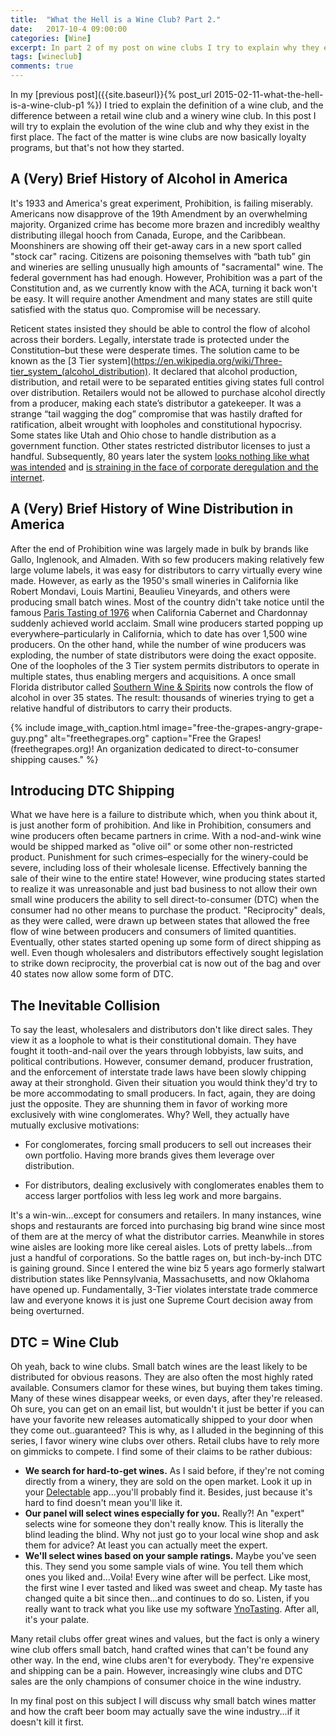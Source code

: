 ```yaml
---
title:  "What the Hell is a Wine Club? Part 2."
date:   2017-10-4 09:00:00
categories: [Wine]
excerpt: In part 2 of my post on wine clubs I try to explain why they exist and why wine consumers are joining them more and more.
tags: [wineclub]
comments: true
---
```


In my [previous post]({{site.baseurl}}{% post_url 2015-02-11-what-the-hell-is-a-wine-club-p1 %}) I tried to explain the definition of a wine club, and the difference between a retail wine club and a winery wine club. In this post I will try to explain the evolution of the wine club and why they exist in the first place. The fact of the matter is wine clubs are now basically loyalty programs, but that's not how they started.

## A (Very) Brief History of Alcohol in America

It's 1933 and America's great experiment, Prohibition, is failing miserably. Americans now disapprove of the 19th Amendment by an overwhelming majority. Organized crime has become more brazen and incredibly wealthy distributing illegal hooch from Canada, Europe, and the Caribbean. Moonshiners are showing off their get-away cars in a new sport called "stock car" racing. Citizens are poisoning themselves with “bath tub” gin and wineries are selling unusually high amounts of "sacramental" wine. The federal government has had enough. However, Prohibition was a part of the Constitution and, as we currently know with the ACA, turning it back won't be easy. It will require another Amendment and many states are still quite satisfied with the status quo. Compromise will be necessary.

Reticent states insisted they should be able to control the flow of alcohol across their borders. Legally, interstate trade is protected under the Constitution–but these were desperate times. The solution came to be known as the [3 Tier system](https://en.wikipedia.org/wiki/Three-tier_system_(alcohol_distribution). It declared that alcohol production, distribution, and retail were to be separated entities giving states full control over distribution. Retailers would not be allowed to purchase alcohol directly from a producer, making each state’s distributor a gatekeeper. It was a strange “tail wagging the dog” compromise that was hastily drafted for ratification, albeit wrought with loopholes and constitutional hypocrisy. Some states like Utah and Ohio chose to handle distribution as a government function. Other states restricted distributor licenses to just a handful. Subsequently, 80 years later the system [looks nothing like what was intended](https://fermentationwineblog.com/2018/09/a-corrupt-scheme-at-the-middle-of-the-american-wine-industry/) and [is straining in the face of corporate deregulation and the internet](https://winefolly.com/update/three-tier-system/).

## A (Very) Brief History of Wine Distribution in America

After the end of Prohibition wine was largely made in bulk by brands like Gallo, Inglenook, and Almaden. With so few producers making relatively few large volume labels, it was easy for distributors to carry virtually every wine made. However, as early as the 1950's small wineries in California like Robert Mondavi, Louis Martini, Beaulieu Vineyards, and others were producing small batch wines. Most of the country didn't take notice until the famous [Paris Tasting of 1976](https://en.wikipedia.org/wiki/Judgment_of_Paris_(wine)) when California Cabernet and Chardonnay suddenly achieved world acclaim. Small wine producers started popping up everywhere–particularly in California, which to date has over 1,500 wine producers. On the other hand, while the number of wine producers was exploding, the number of state distributors were doing the exact opposite. One of the loopholes of the 3 Tier system permits distributors to operate in multiple states, thus enabling mergers and acquisitions. A once small Florida distributor called [Southern Wine & Spirits](https://www.forbes.com/companies/southern-wine-spirits/#7787f1415a59) now controls the flow of alcohol in over 35 states. The result: thousands of wineries trying to get a relative handful of distributors to carry their products.

{% include image_with_caption.html image="free-the-grapes-angry-grape-guy.png" alt="freethegrapes.org" caption="Free the Grapes! (freethegrapes.org)! An organization dedicated to direct-to-consumer shipping causes." %}
## Introducing DTC Shipping

What we have here is a failure to distribute which, when you think about it, is just another form of prohibition. And like in Prohibition, consumers and wine producers often became partners in crime. With a nod-and-wink wine would be shipped marked as "olive oil" or some other non-restricted product. Punishment for such crimes–especially for the winery-could be severe, including loss of their wholesale license. Effectively banning the sale of their wine to the entire state! However, wine producing states started to realize it was unreasonable and just bad business to not allow their own small wine producers the ability to sell direct-to-consumer (DTC) when the consumer had no other means to purchase the product. "Reciprocity" deals, as they were called, were drawn up between states that allowed the free flow of wine between producers and consumers of limited quantities. Eventually, other states started opening up some form of direct shipping as well. Even though wholesalers and distributors effectively sought legislation to strike down reciprocity, the proverbial cat is now out of the bag and over 40 states now allow some form of DTC.

## The Inevitable Collision

To say the least, wholesalers and distributors don't like direct sales. They view it as a loophole to what is their constitutional domain. They have fought it tooth-and-nail over the years through lobbyists, law suits, and political contributions. However, consumer demand, producer frustration, and the enforcement of interstate trade laws have been slowly chipping away at their stronghold. Given their situation you would think they'd try to be more accommodating to small producers. In fact, again, they are doing just the opposite. They are shunning them in favor of working more exclusively with wine conglomerates. Why? Well, they actually have mutually exclusive motivations:

* For conglomerates, forcing small producers to sell out increases their own portfolio. Having more brands gives them leverage over distribution.

* For distributors, dealing exclusively with conglomerates enables them to access larger portfolios with less leg work and more bargains.

It's a win-win...except for consumers and retailers. In many instances, wine shops and restaurants are forced into purchasing big brand wine since most of them are at the mercy of what the distributor carries. Meanwhile in stores wine aisles are looking more like cereal aisles. Lots of pretty labels...from just a handful of corporations. So the battle rages on, but inch-by-inch DTC is gaining ground. Since I entered the wine biz 5 years ago formerly stalwart distribution states like Pennsylvania, Massachusetts, and now Oklahoma have opened up. Fundamentally, 3-Tier violates interstate trade commerce law and everyone knows it is just one Supreme Court decision away from being overturned.

## DTC = Wine Club

Oh yeah, back to wine clubs. Small batch wines are the least likely to be distributed for obvious reasons. They are also often the most highly rated available. Consumers clamor for these wines, but buying them takes timing. Many of these wines disappear weeks, or even days, after they're released. Oh sure, you can get on an email list, but wouldn't it just be better if you can have your favorite new releases automatically shipped to your door when they come out..guaranteed? This is why, as I alluded in the beginning of this series, I favor winery wine clubs over others. Retail clubs have to rely more on gimmicks to compete. I find some of their claims to be rather dubious:

* **We search for hard-to-get wines.** As I said before, if they're not coming directly from a winery, they are sold on the open market. Look it up in your [Delectable](https://delectable.com) app...you'll probably find it. Besides, just because it's hard to find doesn't mean you'll like it.
* **Our panel will select wines especially for you.** Really?! An "expert" selects wine for someone they don't really know. This is literally the blind leading the blind. Why not just go to your local wine shop and ask them for advice? At least you can actually meet the expert.
* **We'll select wines based on your sample ratings.** Maybe you've seen this. They send you some sample vials of wine. You tell them which ones you liked and...Voila! Every wine after will be perfect. Like most, the first wine I ever tasted and liked was sweet and cheap. My taste has changed quite a bit since then...and continues to do so. Listen, if you really want to track what you like use my software [YnoTasting](https://ynotasting.com). After all, it's your palate.

Many retail clubs offer great wines and values, but the fact is only a winery wine club offers small batch, hand crafted wines that can't be found any other way. In the end, wine clubs aren't for everybody. They're expensive and shipping can be a pain. However, increasingly wine clubs and DTC sales are the only champions of consumer choice in the wine industry.

In my final post on this subject I will discuss why small batch wines matter and how the craft beer boom may actually save the wine industry...if it doesn't kill it first.

